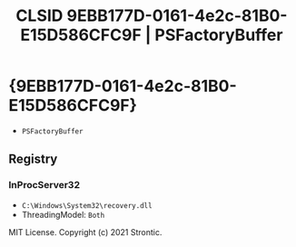 ﻿---
title: "CLSID 9EBB177D-0161-4e2c-81B0-E15D586CFC9F | PSFactoryBuffer"
excerpt: What is COM-Object CLSID 9EBB177D-0161-4e2c-81B0-E15D586CFC9F?
---

# {9EBB177D-0161-4e2c-81B0-E15D586CFC9F}

* `PSFactoryBuffer`

## Registry


### InProcServer32

* `C:\Windows\System32\recovery.dll`
* ThreadingModel: `Both`

MIT License. Copyright (c) 2021 Strontic.


